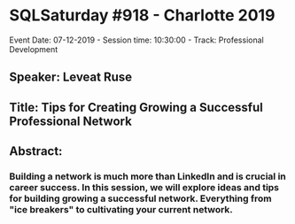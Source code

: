 # SQLSaturday #918 - Charlotte 2019
Event Date: 07-12-2019 - Session time: 10:30:00 - Track: Professional Development
## Speaker: Leveat Ruse
## Title: Tips for Creating  Growing a Successful Professional Network
## Abstract:
### Building a network is much more than LinkedIn and is crucial in career success. In this session, we will explore ideas and tips for building  growing a successful network. Everything from "ice breakers" to cultivating your current network.
